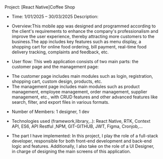 Project: [React Native]Coffee Shop 

+ Time: 1/01/2025 – 30/03/2025 Description:

+ Overview:This mobile app was designed and programmed according to the client's requirements to enhance the company's professionalism and improve the user experience, thereby attracting more customers to the business.The app includes key features such as menu display, a shopping cart for online food ordering, bill payment, real-time food delivery tracking, complaints and feedback, etc.

+ User flow: This web application consists of two main parts: the customer page and the management page:

- The customer page includes main modules such as login, registration, shopping cart, custom design, products, etc.
- The management page includes main modules such as product management, employee management, order management, supplier management, etc., with CRUD features and other advanced features like search, filter, and export files in various formats.

+ Number of Members: 1 designer, 1 dev

+ Technologies used (framework,library,..):  React Native, RTK, Context API, ES6, API Restful ,NPM, GIT-GITHUB, JWT, Figma, Cronjob,…

+ The part I have implemented: 
In this project, I play the role of a full-stack developer, responsible for both front-end development and back-end logic and features. Additionally, I also take on the role of a UI Designer, in charge of designing the main screens of this application.
